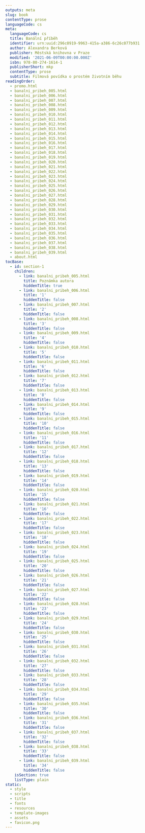 ```yaml
---
outputs: meta
slug: book
contentType: prose
languageCode: cs
meta:
  languageCode: cs
  title: Banální příběh
  identifier: urn:uuid:296c0919-9963-415a-a386-6c26c077b931
  author: Alexandra Berková
  publisher: Městská knihovna v Praze
  modified: '2021-06-09T00:00:00.000Z'
  isbn: 978-80-274-1614-1
  publisherShort: mkp
  contentType: prose
  subtitle: Filmová povídka o prostém životním běhu
readingOrder:
  - promo.html
  - banalni_pribeh_005.html
  - banalni_pribeh_006.html
  - banalni_pribeh_007.html
  - banalni_pribeh_008.html
  - banalni_pribeh_009.html
  - banalni_pribeh_010.html
  - banalni_pribeh_011.html
  - banalni_pribeh_012.html
  - banalni_pribeh_013.html
  - banalni_pribeh_014.html
  - banalni_pribeh_015.html
  - banalni_pribeh_016.html
  - banalni_pribeh_017.html
  - banalni_pribeh_018.html
  - banalni_pribeh_019.html
  - banalni_pribeh_020.html
  - banalni_pribeh_021.html
  - banalni_pribeh_022.html
  - banalni_pribeh_023.html
  - banalni_pribeh_024.html
  - banalni_pribeh_025.html
  - banalni_pribeh_026.html
  - banalni_pribeh_027.html
  - banalni_pribeh_028.html
  - banalni_pribeh_029.html
  - banalni_pribeh_030.html
  - banalni_pribeh_031.html
  - banalni_pribeh_032.html
  - banalni_pribeh_033.html
  - banalni_pribeh_034.html
  - banalni_pribeh_035.html
  - banalni_pribeh_036.html
  - banalni_pribeh_037.html
  - banalni_pribeh_038.html
  - banalni_pribeh_039.html
  - about.html
tocBase:
  - id: section-1
    children:
      - link: banalni_pribeh_005.html
        title: Poznámka autora
        hiddenTitle: true
      - link: banalni_pribeh_006.html
        title: '1'
        hiddenTitle: false
      - link: banalni_pribeh_007.html
        title: '2'
        hiddenTitle: false
      - link: banalni_pribeh_008.html
        title: '3'
        hiddenTitle: false
      - link: banalni_pribeh_009.html
        title: '4'
        hiddenTitle: false
      - link: banalni_pribeh_010.html
        title: '5'
        hiddenTitle: false
      - link: banalni_pribeh_011.html
        title: '6'
        hiddenTitle: false
      - link: banalni_pribeh_012.html
        title: '7'
        hiddenTitle: false
      - link: banalni_pribeh_013.html
        title: '8'
        hiddenTitle: false
      - link: banalni_pribeh_014.html
        title: '9'
        hiddenTitle: false
      - link: banalni_pribeh_015.html
        title: '10'
        hiddenTitle: false
      - link: banalni_pribeh_016.html
        title: '11'
        hiddenTitle: false
      - link: banalni_pribeh_017.html
        title: '12'
        hiddenTitle: false
      - link: banalni_pribeh_018.html
        title: '13'
        hiddenTitle: false
      - link: banalni_pribeh_019.html
        title: '14'
        hiddenTitle: false
      - link: banalni_pribeh_020.html
        title: '15'
        hiddenTitle: false
      - link: banalni_pribeh_021.html
        title: '16'
        hiddenTitle: false
      - link: banalni_pribeh_022.html
        title: '17'
        hiddenTitle: false
      - link: banalni_pribeh_023.html
        title: '18'
        hiddenTitle: false
      - link: banalni_pribeh_024.html
        title: '19'
        hiddenTitle: false
      - link: banalni_pribeh_025.html
        title: '20'
        hiddenTitle: false
      - link: banalni_pribeh_026.html
        title: '21'
        hiddenTitle: false
      - link: banalni_pribeh_027.html
        title: '22'
        hiddenTitle: false
      - link: banalni_pribeh_028.html
        title: '23'
        hiddenTitle: false
      - link: banalni_pribeh_029.html
        title: '24'
        hiddenTitle: false
      - link: banalni_pribeh_030.html
        title: '25'
        hiddenTitle: false
      - link: banalni_pribeh_031.html
        title: '26'
        hiddenTitle: false
      - link: banalni_pribeh_032.html
        title: '27'
        hiddenTitle: false
      - link: banalni_pribeh_033.html
        title: '28'
        hiddenTitle: false
      - link: banalni_pribeh_034.html
        title: '29'
        hiddenTitle: false
      - link: banalni_pribeh_035.html
        title: '30'
        hiddenTitle: false
      - link: banalni_pribeh_036.html
        title: '31'
        hiddenTitle: false
      - link: banalni_pribeh_037.html
        title: '32'
        hiddenTitle: false
      - link: banalni_pribeh_038.html
        title: '33'
        hiddenTitle: false
      - link: banalni_pribeh_039.html
        title: '34'
        hiddenTitle: false
    isSection: true
    listType: plain
static:
  - style
  - scripts
  - title
  - fonts
  - resources
  - template-images
  - assets
  - favicon.png
---
```

